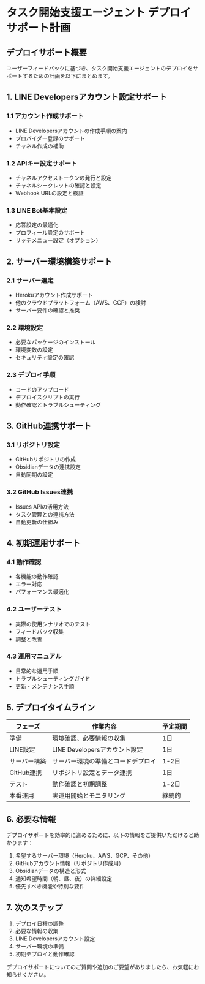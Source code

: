 # タスク開始支援エージェント デプロイサポート計画

## デプロイサポート概要

ユーザーフィードバックに基づき、タスク開始支援エージェントのデプロイをサポートするための計画を以下にまとめます。

## 1. LINE Developersアカウント設定サポート

### 1.1 アカウント作成サポート
- LINE Developersアカウントの作成手順の案内
- プロバイダー登録のサポート
- チャネル作成の補助

### 1.2 APIキー設定サポート
- チャネルアクセストークンの発行と設定
- チャネルシークレットの確認と設定
- Webhook URLの設定と検証

### 1.3 LINE Bot基本設定
- 応答設定の最適化
- プロフィール設定のサポート
- リッチメニュー設定（オプション）

## 2. サーバー環境構築サポート

### 2.1 サーバー選定
- Herokuアカウント作成サポート
- 他のクラウドプラットフォーム（AWS、GCP）の検討
- サーバー要件の確認と推奨

### 2.2 環境設定
- 必要なパッケージのインストール
- 環境変数の設定
- セキュリティ設定の確認

### 2.3 デプロイ手順
- コードのアップロード
- デプロイスクリプトの実行
- 動作確認とトラブルシューティング

## 3. GitHub連携サポート

### 3.1 リポジトリ設定
- GitHubリポジトリの作成
- Obsidianデータの連携設定
- 自動同期の設定

### 3.2 GitHub Issues連携
- Issues APIの活用方法
- タスク管理との連携方法
- 自動更新の仕組み

## 4. 初期運用サポート

### 4.1 動作確認
- 各機能の動作確認
- エラー対応
- パフォーマンス最適化

### 4.2 ユーザーテスト
- 実際の使用シナリオでのテスト
- フィードバック収集
- 調整と改善

### 4.3 運用マニュアル
- 日常的な運用手順
- トラブルシューティングガイド
- 更新・メンテナンス手順

## 5. デプロイタイムライン

| フェーズ | 作業内容 | 予定期間 |
|---------|---------|---------|
| 準備    | 環境確認、必要情報の収集 | 1日 |
| LINE設定 | LINE Developersアカウント設定 | 1日 |
| サーバー構築 | サーバー環境の準備とコードデプロイ | 1-2日 |
| GitHub連携 | リポジトリ設定とデータ連携 | 1日 |
| テスト  | 動作確認と初期調整 | 1-2日 |
| 本番運用 | 実運用開始とモニタリング | 継続的 |

## 6. 必要な情報

デプロイサポートを効率的に進めるために、以下の情報をご提供いただけると助かります：

1. 希望するサーバー環境（Heroku、AWS、GCP、その他）
2. GitHubアカウント情報（リポジトリ作成用）
3. Obsidianデータの構造と形式
4. 通知希望時間（朝、昼、夜）の詳細設定
5. 優先すべき機能や特別な要件

## 7. 次のステップ

1. デプロイ日程の調整
2. 必要な情報の収集
3. LINE Developersアカウント設定
4. サーバー環境の準備
5. 初期デプロイと動作確認

デプロイサポートについてのご質問や追加のご要望がありましたら、お気軽にお知らせください。
